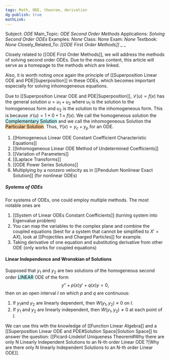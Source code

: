 ```yaml
---
tags: Math, ODE, theorem, derivation
dg-publish: true
mathLink: 
---
```

Subject: _ODE_
Main\_Topic: _ODE Second Order Methods_
Applications: _Solving Second Order ODEs_
Examples: _None_
Class: _None_
Exam: _None_
Textbook: _None_
Closely\_Related\_To: _[[ODE First Order Methods]]_
_
_

Closely related to [[ODE First Order Methods]], we will address the methods of solving second order ODEs. Due to the mass content, this article will serve as a homepage to the methods which are linked.

Also, it is worth noting once again the principle of [[Superposition Linear ODE and PDE|Superposition]]
in these ODEs, which becomes important especially for solving inhomogeneous equations. 

Due to [[Superposition Linear ODE and PDE|Superposition]], $\mathcal{L}(u)=f(x)$ has the general solution $u=u_{1}+u_{2}$ where $u_{1}$ is the solution to the homogeneous form and $u_{2}$ is the solution to the inhomogeneous form. This is because $\mathcal{L}(u) = 1\times 0 + 1 \times f(x)$. We call the homogeneous solution the <mark style="background: #ABF7F7A6;">Complementary Solution</mark> and we call the inhomogeneous Solution the <mark style="background: #FFB86CA6;">Particular Solution</mark>. Thus, $Y(x) = y_{c}+y_{p}$ for an ODE. 

1. [[Homogeneous Linear ODE Constant Coefficient Characteristic Equations]]
2. [[Inhomogeneous Linear ODE Method of Undetermined Coefficients]]
3. [[Variation of Parameters]] 
4. [[Laplace Transforms]]
5. [[ODE Power Series Solutions]]
6. Multiplying by a nonzero velocity as in [[Pendulum Nonlinear Exact Solution]] (for nonlinear ODEs)

##### Systems of ODEs 
For systems of ODEs, one could employ multiple methods. The most notable ones are 
1. [[System of Linear ODEs Constant Coefficients]] (turning system into Eigenvalue problem)
2. You can map the variables to the complex plane and combine the coupled equations (best for a system that cannot be simplified to $X'=AX$), look at [[Projectiles and Charged Particles]] for example.  
3. Taking derivative of one equation and substituting derivative from other ODE (only works for coupled equations)

#### Linear Independence and Wronskian of Solutions
Supposed that $y_{1}$ and $y_{2}$ are two solutions of the homogeneous second order <mark style="background: #ABF7F7A6;">LINEAR</mark> ODE of the form
$$
y''+p(x)y'+q(x)y=0,
$$
then on an open interval $I$ on which $p$ and $q$ are continuous:
1. If $y_{1}$and $y_{2}$ are linearly dependent, then $W(y_{1} ,y_{2}) \equiv 0$ on $I$.
2. If $y_{1}$ and $y_{2}$ are linearly independent, then $W(y_{1},y_{2}) \neq 0$ at each point of $I$.  

We can use this with the knowledge of [[Function Linear Algebra]] and a [[Superposition Linear ODE and PDE#Solution Space|Solution Space]] to answer the question: [[Picard-Lindelof Uniqueness Theorem#Why there are only N Linearly Independent Solutions to an N-th order Linear ODE ?|Why are there only N linearly Independent Solutions to an N-th order Linear ODE]].  

